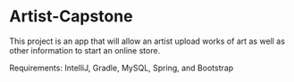 # Artist-Capstone
This project is an app that will allow an artist upload works of art as well as other information to start an online store. 

Requirements: IntelliJ, Gradle, MySQL, Spring, and Bootstrap

